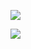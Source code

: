 ![](https://gitcode.net/GaloisField/WORKFLOWS4COMPANY/-/raw/master/resources/pic/common/夜班店长工作流程-旧版_01.png)

![](https://gitcode.net/GaloisField/WORKFLOWS4COMPANY/-/raw/master/resources/pic/common/夜班店长工作流程-旧版_02.png)
